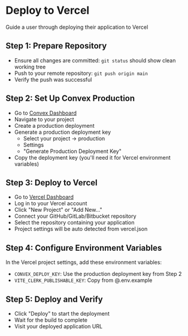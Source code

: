 # Deploy to Vercel

Guide a user through deploying their application to Vercel

## Step 1: Prepare Repository

- Ensure all changes are committed: `git status` should show clean working tree
- Push to your remote repository: `git push origin main`
- Verify the push was successful

## Step 2: Set Up Convex Production

- Go to [Convex Dashboard](https://dashboard.convex.dev)
- Navigate to your project
- Create a production deployment
- Generate a production deployment key
  - Select your project -> production
  - Settings
  - "Generate Production Deployment Key"
- Copy the deployment key (you'll need it for Vercel environment variables)

## Step 3: Deploy to Vercel

- Go to [Vercel Dashboard](https://vercel.com/dashboard)
- Log in to your Vercel account
- Click "New Project" or "Add New..."
- Connect your GitHub/GitLab/Bitbucket repository
- Select the repository containing your application
- Project settings will be auto detected from vercel.json

## Step 4: Configure Environment Variables

In the Vercel project settings, add these environment variables:

- `CONVEX_DEPLOY_KEY`: Use the production deployment key from Step 2
- `VITE_CLERK_PUBLISHABLE_KEY`: Copy from @.env.example

## Step 5: Deploy and Verify

- Click "Deploy" to start the deployment
- Wait for the build to complete
- Visit your deployed application URL
